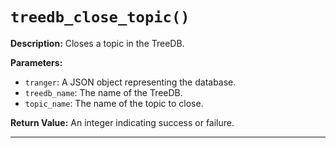 # `treedb_close_topic()`

**Description:**
Closes a topic in the TreeDB.

**Parameters:**
- `tranger`: A JSON object representing the database.
- `treedb_name`: The name of the TreeDB.
- `topic_name`: The name of the topic to close.

**Return Value:**
An integer indicating success or failure.

---
